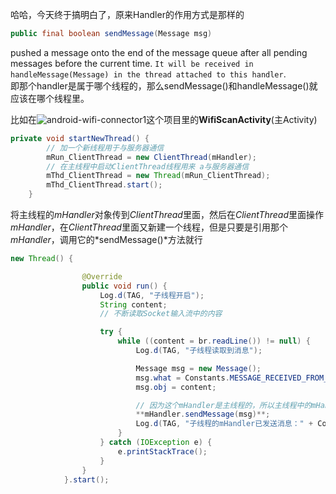 哈哈，今天终于搞明白了，原来Handler的作用方式是那样的

```java
public final boolean sendMessage(Message msg)
```

pushed a message onto the end of the message queue after all pending messages before the current time.
`It will be received in handleMessage(Message) in the thread attached to this handler`.</br>
即那个handler是属于哪个线程的，那么sendMessage()和handleMessage()就应该在哪个线程里。

比如在![android-wifi-connector1](https://github.com/caiqiqi/android-wifi-connecter1)这个项目里的**WifiScanActivity**(主Activity)
```java
private void startNewThread() {
		// 加一个新线程用于与服务器通信
		mRun_ClientThread = new ClientThread(mHandler);
		// 在主线程中启动ClientThread线程用来 a与服务器通信
		mThd_ClientThread = new Thread(mRun_ClientThread);
		mThd_ClientThread.start();
	}
```
将主线程的*mHandler*对象传到*ClientThread*里面，然后在*ClientThread*里面操作 *mHandler*，在*ClientThread*里面又新建一个线程，但是只要是引用那个*mHandler*，调用它的*sendMessage()*方法就行</br>

```java
new Thread() {

				@Override
				public void run() {
					Log.d(TAG, "子线程开启");
					String content;
					// 不断读取Socket输入流中的内容

					try {
						while ((content = br.readLine()) != null) {
							Log.d(TAG, "子线程读取到消息");

							Message msg = new Message();
							msg.what = Constants.MESSAGE_RECEIVED_FROM_SERVER;
							msg.obj = content;

							// 因为这个mHandler是主线程的，所以主线程中的mHandler会处理的
							**mHandler.sendMessage(msg)**;
							Log.d(TAG, "子线程的mHandler已发送消息：" + Constants.MESSAGE_RECEIVED_FROM_SERVER);
						}
					} catch (IOException e) {
						e.printStackTrace();
					}
				}
			}.start();
```

